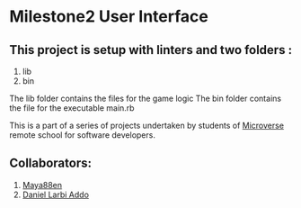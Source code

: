 # Milestone2 User Interface


## This project is setup with linters and two folders :
1. lib
2. bin

The lib folder contains the files for the game logic
The bin folder contains the file for the executable main.rb

This is a part of a series of projects undertaken by students of [Microverse](https://www.microverse.org)
remote school for software developers.

## Collaborators:

1. [Maya88en](https://www.github.com/maya88en)
2. [Daniel Larbi Addo](https://www.github.com/addod19)

